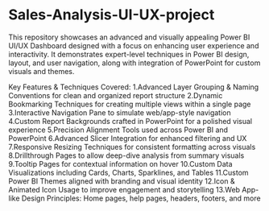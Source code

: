 # Sales-Analysis-UI-UX-project
This repository showcases an advanced and visually appealing Power BI UI/UX Dashboard designed with a focus on enhancing user experience and interactivity. It demonstrates expert-level techniques in Power BI design, layout, and user navigation, along with integration of PowerPoint for custom visuals and themes.


Key Features & Techniques Covered:
1.Advanced Layer Grouping & Naming Conventions for clean and organized report structure
2.Dynamic Bookmarking Techniques for creating multiple views within a single page
3.Interactive Navigation Pane to simulate web/app-style navigation
4.Custom Report Backgrounds crafted in PowerPoint for a polished visual experience
5.Precision Alignment Tools used across Power BI and PowerPoint
6.Advanced Slicer Integration for enhanced filtering and UX
7.Responsive Resizing Techniques for consistent formatting across visuals
8.Drillthrough Pages to allow deep-dive analysis from summary visuals
9.Tooltip Pages for contextual information on hover
10.Custom Data Visualizations including Cards, Charts, Sparklines, and Tables
11.Custom Power BI Themes aligned with branding and visual identity
12.Icon & Animated Icon Usage to improve engagement and storytelling
13.Web App-like Design Principles: Home pages, help pages, headers, footers, and more
